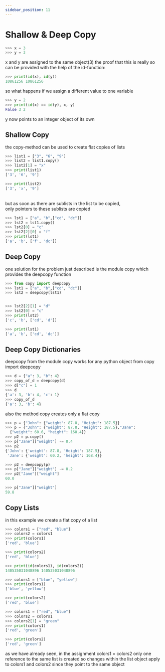 ```yaml
---
sidebar_position: 11
---
```



# Shallow & Deep Copy

```py
>>> x = 3
>>> y = 3
```

x and y are assigned to the same object(3)
the proof that this is really so can be provided with the help of the id-function:

```py
>>> print(id(x), id(y))
10861256 10861256
```

so what happens if we assign a different value to one variable

```py
>>> y = 2
>>> print(id(x) == id(y), x, y)
False 3 2
```

y now points to an integer object of its own

## Shallow Copy

the copy-method can be used to create flat copies of lists

```py
>>> list1 = ["3", "6", "9"]
>>> list2 = list1.copy()
>>> list2[1] = "x"
>>> print(list1)
['3', '6', '9']

>>> print(list2)
['3', 'x', '9']
```

<br />
but as soon as there are sublists in the list to be copied,
<br />
only pointers to these sublists are copied

```py
>>> lst1 = ["a", "b",["cd", "dc"]]
>>> lst2 = lst1.copy()
>>> lst2[0] = "c"
>>> lst2[2][0] = "f"
>>> print(lst1)
['a', 'b', ['f', 'dc']]
```

## Deep Copy

one solution for the problem just described is the module copy
which provides the deepcopy function

```py
>>> from copy import deepcopy
>>> lst1 = ["a", "b",["cd", "dc"]]
>>> lst2 = deepcopy(lst1)


>>> lst2[2][1] = "d"
>>> lst2[0] = "c"
>>> print(lst2)
['c', 'b', ['cd', 'd']]

>>> print(lst1)
['a', 'b', ['cd', 'dc']]
```

## Deep Copy Dictionaries

deepcopy from the module copy works for any python object
from copy import deepcopy

```py
>>> d = {"a": 3, "b": 4}
>>> copy_of_d = deepcopy(d)
>>> d["c"] = 1
>>> d
{'a': 3, 'b': 4, 'c': 1}
>>> copy_of_d
{'a': 3, 'b': 4}
```

also the method copy creates only a flat copy

```py
>>> p = {"John": {"weight": 87.8, "Height": 187.5}}
>>> p = {"John": {"weight": 87.8, "Height": 187.5},"Jane":
  {"weight": 60.6, "height": 168.4}}
>>> p2 = p.copy()
>>> p["Jane"]["weight"] -= 0.4
>>> p2
{'John': {'weight': 87.8, 'Height': 187.5},
 'Jane': {'weight': 60.2, 'height': 168.4}}

>>> p2 = deepcopy(p)
>>> p["Jane"]["weight"] -= 0.2
>>> p2["Jane"]["weight"]
60.0

>>> p["Jane"]["weight"]
59.8
```

## Copy Lists

in this example we create a flat copy of a list

```py
>>> colors1 = ["red", "blue"]
>>> colors2 = colors1
>>> print(colors1)
['red', 'blue']

>>> print(colors2)
['red', 'blue']

>>> print(id(colors1), id(colors2))
140535031048896 140535031048896

>>> colors1 = ["blue", "yellow"]
>>> print(colors1)
['blue', 'yellow']

>>> print(colors2)
['red', 'blue']

>>> colors1 = ["red", "blue"]
>>> colors2 = colors1
>>> colors2[1] = "green"
>>> print(colors1)
['red', 'green']

>>> print(colors2)
['red', 'green']
```

as we have already seen, in the assignment colors1 = colors2
only one reference to the same list is created
so changes within the list object apply to colors1 and colors2
since they point to the same object
